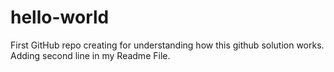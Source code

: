 # hello-world
First GitHub repo creating for understanding how this github solution works.
Adding second line in my Readme File.
